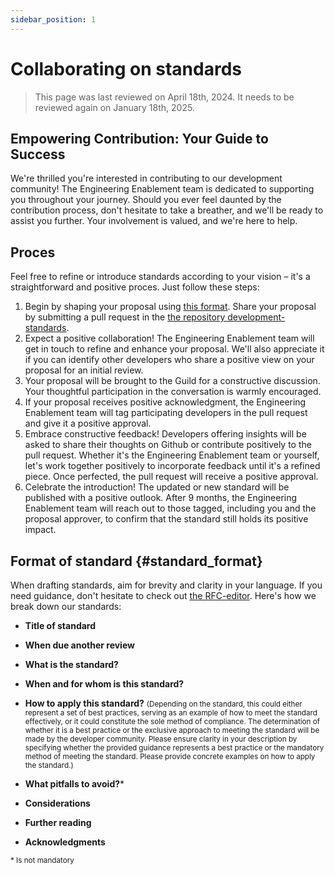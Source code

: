 ```yaml
---
sidebar_position: 1
---
```

# Collaborating on standards

> This page was last reviewed on April 18th, 2024. It needs to be reviewed again on January 18th, 2025.

## Empowering Contribution: Your Guide to Success

We're thrilled you're interested in contributing to our development community! The Engineering Enablement team is dedicated to supporting you throughout your journey. Should you ever feel daunted by the contribution process, don't hesitate to take a breather, and we'll be ready to assist you further. Your involvement is valued, and we're here to help.


## Proces

Feel free to refine or introduce standards according to your vision – it's a straightforward and positive proces. Just follow these steps:

1. Begin by shaping your proposal using [this format](#standard_format). Share your proposal by submitting a pull request in the [the repository development-standards](https://github.com/Amsterdam/development-standards).
2. Expect a positive collaboration! The Engineering Enablement team will get in touch to refine and enhance your proposal. We'll also appreciate it if you can identify other developers who share a positive view on your proposal for an initial review.
3. Your proposal will be brought to the Guild for a constructive discussion. Your thoughtful participation in the conversation is warmly encouraged.
4. If your proposal receives positive acknowledgment, the Engineering Enablement team will tag participating developers in the pull request and give it a positive approval.
5. Embrace constructive feedback! Developers offering insights will be asked to share their thoughts on Github or contribute positively to the pull request. Whether it's the Engineering Enablement team or yourself, let's work together positively to incorporate feedback until it's a refined piece. Once perfected, the pull request will receive a positive approval.
6. Celebrate the introduction! The updated or new standard will be published with a positive outlook. After 9 months, the Engineering Enablement team will reach out to those tagged, including you and the proposal approver, to confirm that the standard still holds its positive impact.



## Format of standard {#standard_format}
When drafting standards, aim for brevity and clarity in your language. If you need guidance, don't hesitate to check out [the RFC-editor](https://www.rfc-editor.org/rfc/rfc2119). Here's how we break down our standards:


- **Title of standard**

- **When due another review**

- **What is the standard?**

- **When and for whom is this standard?**

- **How to apply this standard?**
<small> (Depending on the standard, this could either represent a set of best practices, serving as an example of how to meet the standard effectively, or it could constitute the sole method of compliance. The determination of whether it is a best practice or the exclusive approach to meeting the standard will be made by the developer community. Please ensure clarity in your description by specifying whether the provided guidance represents a best practice or the mandatory method of meeting the standard. Please provide concrete examples on how to apply the standard.)</small>

- **What pitfalls to avoid?***

- **Considerations**

- **Further reading**

- **Acknowledgments**


<small>\* Is not mandatory</small>